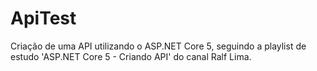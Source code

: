 # ApiTest
Criação de uma API utilizando o ASP.NET Core 5, seguindo a playlist de estudo 'ASP.NET Core 5 - Criando API' do canal Ralf Lima.
